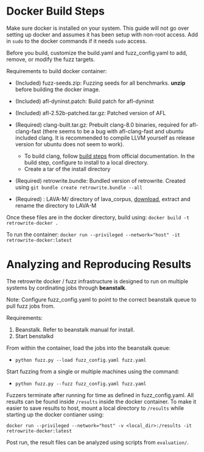 # Docker Build Steps

Make sure docker is installed on your system. This guide will not go over
setting up docker and assumes it has been setup with non-root access. Add in
`sudo` to the docker commands if it needs `sudo` access.

Before you build, customize the build.yaml and fuzz_config.yaml to add,
remove, or modify the fuzz targets.

Requirements to build docker container:

* (Included) fuzz-seeds.zip: Fuzzing seeds for all benchmarks. **unzip**
before building the docker image.

* (Included) afl-dyninst.patch: Build patch for afl-dyninst

* (Included) afl-2.52b-patched.tar.gz: Patched version of AFL

* (Required) clang-built.tar.gz: Prebuilt clang-8.0 binaries, required
for afl-clang-fast (there seems to be a bug with afl-clang-fast and
ubuntu included clang. It is recommended to compile LLVM yourself as
release version for ubuntu does not seem to work).

    - To build clang, follow [build steps](https://llvm.org/docs/CMake.html) from official documentation.
      In the build step, configure to install to a local directory.
    - Create a tar of the install directory

* (Required) retrowrite.bundle: Bundled version of retrowrite. Created
using `git bundle create retrowrite.bundle --all`



* (Required) : LAVA-M/ directory of lava_corpus, [download](http://panda.moyix.net/~moyix/lava_corpus.tar.xz), 
extract and rename the directory to LAVA-M



Once these files are in the docker directory, build using: 
`docker build -t retrowrite-docker .`

To run the container:
`docker run --privileged --network="host" -it retrowrite-docker:latest`


# Analyzing and Reproducing Results

The retrowrite docker / fuzz infrastructure is designed to run on multiple
systems by cordinating jobs through **beanstalk**.

Note: Configure fuzz_config.yaml to point to the correct beanstalk queue to
pull fuzz jobs from.

Requirements:

1. Beanstalk. Refer to beanstalk manual for install.
2. Start benstalkd

From within the container, load the jobs into the beanstalk queue:
* `python fuzz.py --load fuzz_config.yaml fuzz.yaml`

Start fuzzing from a single or multiple machines using the command:
* `python fuzz.py --fuzz fuzz_config.yaml fuzz.yaml`

Fuzzers terminate after running for time as defined in fuzz_config.yaml.
All results can be found inside `/results` inside the docker container.
To make it easier to save results to host, mount a local directory to
`/results` while starting up the docker contianer using:

`docker run --privileged --network="host" -v <local_dir>:/results -it retrowrite-docker:latest`

Post run, the result files can be analyzed using scripts from `evaluation/`.
